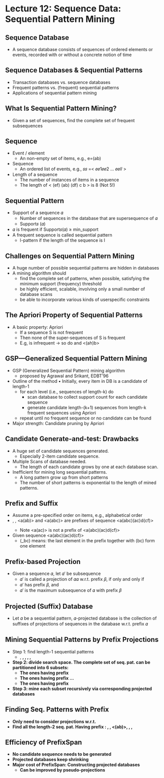 # Lecture 12: Sequence Data: Sequential Pattern Mining
## Sequence Database
* A sequence database consists of sequences of ordered elements or events, recorded with or without a concrete notion of time
## Sequence Databases & Sequential Patterns
* Transaction databases vs. sequence databases
* Frequent patterns vs. (frequent) sequential patterns
* Applications of sequential pattern mining
## What Is Sequential Pattern Mining?
* Given a set of sequences, find the complete set of frequent subsequences
## Sequence
* Event / element
  * An non-empty set of items, e.g., e=(ab)
* Sequence
  * An ordered list of events, e.g., 𝑠𝑠 =< 𝑒𝑒1𝑒𝑒2 … 𝑒𝑒𝑙𝑙 >
* Length of a sequence
  * The number of instances of items in a sequence
  * The length of < (ef) (ab) (df) c b > is 8 (Not 5!)
## Sequential Pattern
* Support of a sequence 𝛼
  *  Number of sequences in the database that are supersequence of 𝛼
  * Support𝑠 (𝛼)
* 𝛼 is frequent if Support𝑠(𝛼) ≥ min_support
* A frequent sequence is called sequential pattern
  * l-pattern if the length of the sequence is l
## Challenges on Sequential Pattern Mining
* A huge number of possible sequential patterns are hidden in databases
* A mining algorithm should
  * find the complete set of patterns, when possible, satisfying the minimum support (frequency) threshold
  * be highly efficient, scalable, involving only a small number of database scans
  * be able to incorporate various kinds of userspecific constraints
## The Apriori Property of Sequential Patterns
* A basic property: Apriori
  * If a sequence S is not frequent
  * Then none of the super-sequences of S is frequent
  * E.g, <hb> is infrequent -> so do <hab> and <(ah)b>
## GSP—Generalized Sequential Pattern Mining
* GSP (Generalized Sequential Pattern) mining algorithm
  * proposed by Agrawal and Srikant, EDBT’96
* Outline of the method
• Initially, every item in DB is a candidate of length-1
  * for each level (i.e., sequences of length-k) do
    * scan database to collect support count for each candidate sequence
    * generate candidate length-(k+1) sequences from length-k frequent sequences using Apriori
  * repeat until no frequent sequence or no candidate can be found
* Major strength: Candidate pruning by Apriori
## Candidate Generate-and-test: Drawbacks
* A huge set of candidate sequences generated.
  * Especially 2-item candidate sequence.
* Multiple Scans of database needed.
  * The length of each candidate grows by one at each database scan.
* Inefficient for mining long sequential patterns.
  * A long pattern grow up from short patterns
  * The number of short patterns is exponential to the length of mined patterns.
## Prefix and Suffix
* Assume a pre-specified order on items, e.g., alphabetical order
* <a>, <aa>, <a(ab)> and <a(abc)> are prefixes of sequence <a(abc)(ac)d(cf)>
  * Note <a(ac)> is not a prefix of <a(abc)(ac)d(cf)>
* Given sequence <a(abc)(ac)d(cf)>
  * (_bc) means: the last element in the prefix together with (bc) form one element
## Prefix-based Projection
* Given a sequence 𝛼, let 𝛼′ be subsequence
  * 𝛼′ is called a projection of 𝛼𝛼 w.r.t. prefix 𝛽, if only and only if
  * 𝛼′ has prefix 𝛽, and
  * 𝛼′ is the maximum subsequence of 𝛼 with prefix 𝛽
## Projected (Suffix) Database
* Let 𝛼 be a sequential pattern, 𝛼-projected database is the collection of suffixes of projections of sequences in the database w.r.t. prefix 𝛼
## Mining Sequential Patterns by Prefix Projections
* Step 1: find length-1 sequential patterns
  * <a>, <b>, <c>, <d>, <e>, <f>
* Step 2: divide search space. The complete set of seq. pat. can be partitioned into 6 subsets:
  * The ones having prefix <a>
  * The ones having prefix <b> ...
  * The ones having prefix <f>
* Step 3: mine each subset recursively via corresponding projected databases
## Finding Seq. Patterns with Prefix <a>
* Only need to consider projections w.r.t. <a>
* Find all the length-2 seq. pat. Having prefix <a>: <aa>, <ab>, <(ab)>, <ac>, <ad>, <af>
## Efficiency of PrefixSpan
* No candidate sequence needs to be generated
* Projected databases keep shrinking
* Major cost of PrefixSpan: Constructing projected databases
  * Can be improved by pseudo-projections
